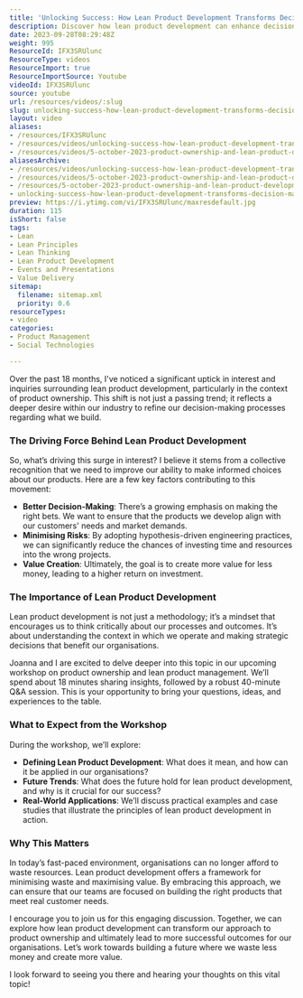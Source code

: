 ```yaml
---
title: 'Unlocking Success: How Lean Product Development Transforms Decision-Making and Value Creation'
description: Discover how lean product development can enhance decision-making, minimise risks, and create value. Join our workshop for insights and real-world applications!
date: 2023-09-28T08:29:48Z
weight: 995
ResourceId: IFX3SRUlunc
ResourceType: videos
ResourceImport: true
ResourceImportSource: Youtube
videoId: IFX3SRUlunc
source: youtube
url: /resources/videos/:slug
slug: unlocking-success-how-lean-product-development-transforms-decision-making-and-value-creation
layout: video
aliases:
- /resources/IFX3SRUlunc
- /resources/videos/unlocking-success-how-lean-product-development-transforms-decision-making-and-value-creation
- /resources/videos/5-october-2023-product-ownership-and-lean-product-development-workshop-with-martin-and-joanna
aliasesArchive:
- /resources/videos/unlocking-success-how-lean-product-development-transforms-decision-making-and-value-creation
- /resources/videos/5-october-2023-product-ownership-and-lean-product-development-workshop-with-martin-and-joanna
- /resources/5-october-2023-product-ownership-and-lean-product-development-workshop-with-martin-and-joanna
- unlocking-success-how-lean-product-development-transforms-decision-making-and-value-creation
preview: https://i.ytimg.com/vi/IFX3SRUlunc/maxresdefault.jpg
duration: 115
isShort: false
tags:
- Lean
- Lean Principles
- Lean Thinking
- Lean Product Development
- Events and Presentations
- Value Delivery
sitemap:
  filename: sitemap.xml
  priority: 0.6
resourceTypes:
- video
categories:
- Product Management
- Social Technologies

---
```

Over the past 18 months, I've noticed a significant uptick in interest and inquiries surrounding lean product development, particularly in the context of product ownership. This shift is not just a passing trend; it reflects a deeper desire within our industry to refine our decision-making processes regarding what we build. 

### The Driving Force Behind Lean Product Development

So, what’s driving this surge in interest? I believe it stems from a collective recognition that we need to improve our ability to make informed choices about our products. Here are a few key factors contributing to this movement:

- **Better Decision-Making**: There’s a growing emphasis on making the right bets. We want to ensure that the products we develop align with our customers' needs and market demands.
- **Minimising Risks**: By adopting hypothesis-driven engineering practices, we can significantly reduce the chances of investing time and resources into the wrong projects.
- **Value Creation**: Ultimately, the goal is to create more value for less money, leading to a higher return on investment.

### The Importance of Lean Product Development

Lean product development is not just a methodology; it’s a mindset that encourages us to think critically about our processes and outcomes. It’s about understanding the context in which we operate and making strategic decisions that benefit our organisations. 

Joanna and I are excited to delve deeper into this topic in our upcoming workshop on product ownership and lean product management. We’ll spend about 18 minutes sharing insights, followed by a robust 40-minute Q&A session. This is your opportunity to bring your questions, ideas, and experiences to the table. 

### What to Expect from the Workshop

During the workshop, we’ll explore:

- **Defining Lean Product Development**: What does it mean, and how can it be applied in our organisations?
- **Future Trends**: What does the future hold for lean product development, and why is it crucial for our success?
- **Real-World Applications**: We’ll discuss practical examples and case studies that illustrate the principles of lean product development in action.

### Why This Matters

In today’s fast-paced environment, organisations can no longer afford to waste resources. Lean product development offers a framework for minimising waste and maximising value. By embracing this approach, we can ensure that our teams are focused on building the right products that meet real customer needs.

I encourage you to join us for this engaging discussion. Together, we can explore how lean product development can transform our approach to product ownership and ultimately lead to more successful outcomes for our organisations. Let’s work towards building a future where we waste less money and create more value. 

I look forward to seeing you there and hearing your thoughts on this vital topic!
